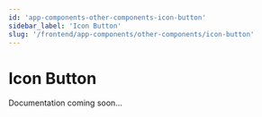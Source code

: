 ```yaml
---
id: 'app-components-other-components-icon-button'
sidebar_label: 'Icon Button'
slug: '/frontend/app-components/other-components/icon-button'
---
```


# Icon Button

Documentation coming soon...